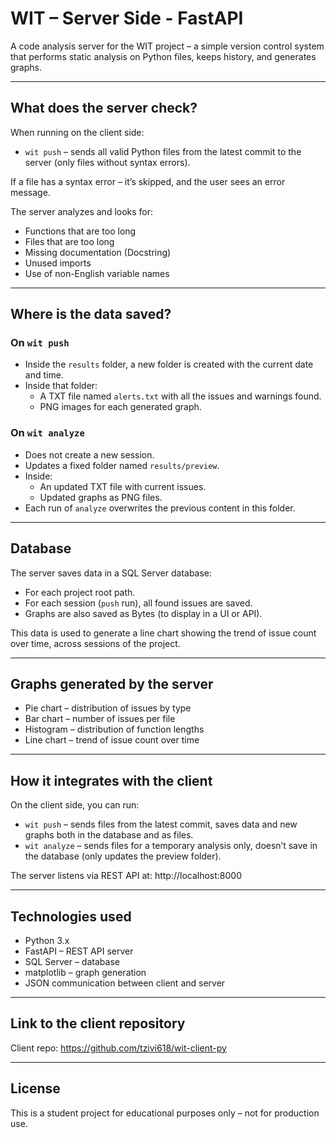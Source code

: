 #  WIT – Server Side - FastAPI

A code analysis server for the WIT project – a simple version control system that performs static analysis on Python files, keeps history, and generates graphs.

---

##  What does the server check?
When running on the client side:
- `wit push` – sends all valid Python files from the latest commit to the server (only files without syntax errors).

If a file has a syntax error – it’s skipped, and the user sees an error message.

The server analyzes and looks for:
- Functions that are too long
- Files that are too long
- Missing documentation (Docstring)
- Unused imports
- Use of non-English variable names

---

##  Where is the data saved?
### On `wit push`
- Inside the `results` folder, a new folder is created with the current date and time.
- Inside that folder:
  - A TXT file named `alerts.txt` with all the issues and warnings found.
  - PNG images for each generated graph.

### On `wit analyze`
- Does not create a new session.
- Updates a fixed folder named `results/preview`.
- Inside:
  - An updated TXT file with current issues.
  - Updated graphs as PNG files.
- Each run of `analyze` overwrites the previous content in this folder.

---

##  Database
The server saves data in a SQL Server database:
- For each project root path.
- For each session (`push` run), all found issues are saved.
- Graphs are also saved as Bytes (to display in a UI or API).

This data is used to generate a line chart showing the trend of issue count over time, across sessions of the project.

---

##  Graphs generated by the server
- Pie chart – distribution of issues by type
- Bar chart – number of issues per file
- Histogram – distribution of function lengths
- Line chart – trend of issue count over time

---

##  How it integrates with the client
On the client side, you can run:
- `wit push` – sends files from the latest commit, saves data and new graphs both in the database and as files.
- `wit analyze` – sends files for a temporary analysis only, doesn’t save in the database (only updates the preview folder).

The server listens via REST API at:
http://localhost:8000


---

##  Technologies used
- Python 3.x
- FastAPI – REST API server
- SQL Server – database
- matplotlib – graph generation
- JSON communication between client and server

---

##  Link to the client repository
Client repo: 
https://github.com/tzivi618/wit-client-py

---

##  License
This is a student project for educational purposes only – not for production use.

